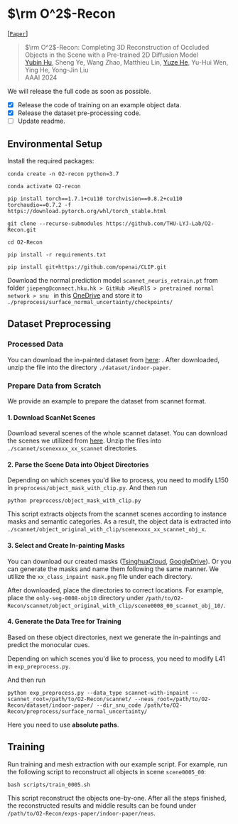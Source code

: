 # $\rm O^2$-Recon

[[`Paper`](https://arxiv.org/abs/2308.09591)]


> $\rm O^2$-Recon: Completing 3D Reconstruction of Occluded Objects in the Scene with a Pre-trained 2D Diffusion Model <br>
[Yubin Hu](https://github.com/AlbertHuyb), Sheng Ye, Wang Zhao, Matthieu Lin, [Yuze He](https://github.com/hyz317/), Yu-Hui Wen, Ying He, Yong-Jin Liu <br>
AAAI 2024
> 
We will release the full code as soon as possible.

- [x] Release the code of training on an example object data.
- [x] Release the dataset pre-processing code.
- [ ] Update readme.

## Environmental Setup

Install the required packages:
  ```
  conda create -n O2-recon python=3.7
  
  conda activate O2-recon
  
  pip install torch==1.7.1+cu110 torchvision==0.8.2+cu110 torchaudio==0.7.2 -f https://download.pytorch.org/whl/torch_stable.html
  
  git clone --recurse-submodules https://github.com/THU-LYJ-Lab/O2-Recon.git
  
  cd O2-Recon
  
  pip install -r requirements.txt
  
  pip install git+https://github.com/openai/CLIP.git
  ```

Download the normal prediction model `scannet_neuris_retrain.pt` from folder `jiepeng@connect.hku.hk > GitHub >NeuRlS > pretrained normal network > snu
` in this [OneDrive](https://connecthkuhk-my.sharepoint.com/:f:/g/personal/jiepeng_connect_hku_hk/Er7bpbBAxMBBnZfDvdvrO1kBu2tkTpnMw9XXfeuQzkwOlA?e=Yf0Bbj) and store it to `./preprocess/surface_normal_uncertainty/checkpoints/`





## Dataset Preprocessing

### Processed Data
You can download the in-painted dataset from [here](some/url): .
After downloaded, unzip the file into the directory `./dataset/indoor-paper`. 

### Prepare Data from Scratch
We provide an example to prepare the dataset from scannet format.

#### 1. Download ScanNet Scenes

Download several scenes of the whole scannet dataset. You can download the scenes we utilized from [here](some/url). Unzip the files into `./scannet/scenexxxx_xx_scannet` directories.

#### 2. Parse the Scene Data into Object Directories

Depending on which scenes you'd like to process, you need to modify L150 in `preprocess/object_mask_with_clip.py`. And then run

```
python preprocess/object_mask_with_clip.py
```

This script extracts objects from the scannet scenes according to instance masks and semantic categories. As a result, the object data is extracted into `./scannet/object_original_with_clip/scenexxxx_xx_scannet_obj_x`. 

#### 3. Select and Create In-painting Masks

You can download our created masks ([TsinghuaCloud](https://cloud.tsinghua.edu.cn/f/6e8a12e7c487471a9150/), [GoogleDrive](https://drive.google.com/file/d/1YU8ETAGmpy5BeBWlDIQYloMiUqTNEHII/view?usp=drive_link)). Or you can generate the masks and name them following the same manner. We utilize the `xx_class_inpaint mask.png` file under each directory.

After downloaded, place the directories to correct locations. For example, place the `only-seg-0008-obj10` directory under `/path/to/O2-Recon/scannet/object_original_with_clip/scene0008_00_scannet_obj_10/`. 

#### 4. Generate the Data Tree for Training
Based on these object directories, next we generate the in-paintings and predict the monocular cues.

Depending on which scenes you'd like to process, you need to modify L41 in `exp_preprocess.py`. 

And then run 

```
python exp_preprocess.py --data_type scannet-with-inpaint --scannet_root=/path/to/O2-Recon/scannet/ --neus_root=/path/to/O2-Recon/dataset/indoor-paper/ --dir_snu_code /path/to/O2-Recon/preprocess/surface_normal_uncertainty/
```
Here you need to use **absolute paths**.

## Training

Run training and mesh extraction with our example script. For example, run the following script to reconstruct all objects in scene `scene0005_00`:

```
bash scripts/train_0005.sh
```

This script reconstruct the objects one-by-one. After all the steps finished, the reconstructed results and middle results can be found under `/path/to/O2-Recon/exps-paper/indoor-paper/neus`.
